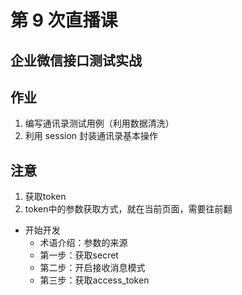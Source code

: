 # 第 9 次直播课
## 企业微信接口测试实战
## 作业
1. 编写通讯录测试用例（利用数据清洗）
2. 利用 session 封装通讯录基本操作
## 注意
1. 获取token
2. token中的参数获取方式，就在当前页面，需要往前翻
- 开始开发
  - 术语介绍：参数的来源
  - 第一步：获取secret
  - 第二步：开启接收消息模式
  - 第三步：获取access_token
